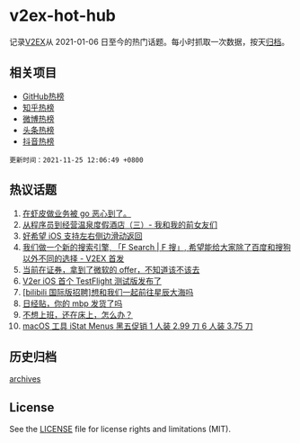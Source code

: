 # v2ex-hot-hub

 记录[V2EX](https://www.v2ex.com/)从 2021-01-06 日至今的热门话题。每小时抓取一次数据，按天[归档](archives)。
 
 ## 相关项目

- [GitHub热榜](https://github.com/snaildev/github-hot-hub)
- [知乎热榜](https://github.com/snaildev/zhihu-hot-hub)
- [微博热榜](https://github.com/snaildev/weibo-hot-hub)
- [头条热榜](https://github.com/snaildev/toutiao-hot-hub)
- [抖音热榜](https://github.com/snaildev/douyin-hot-hub)


 `更新时间：2021-11-25 12:06:49 +0800`

## 热议话题

1. [在虾皮做业务被 go 恶心到了。](https://www.v2ex.com/t/817707)
1. [从程序员到经营温泉度假酒店（三）- 我和我的前女友们](https://www.v2ex.com/t/817810)
1. [好希望 iOS 支持左右侧边滑动返回](https://www.v2ex.com/t/817651)
1. [我们做一个新的搜索引擎, 「F Search | F 搜」, 希望能给大家除了百度和搜狗以外不同的选择 - V2EX 首发](https://www.v2ex.com/t/817678)
1. [当前在证券，拿到了微软的 offer，不知道该不该去](https://www.v2ex.com/t/817697)
1. [V2er iOS 首个 TestFlight 测试版发布了](https://www.v2ex.com/t/817735)
1. [[bilibili 国际版招聘]想和我们一起前往星辰大海吗](https://www.v2ex.com/t/817629)
1. [日经贴，你的 mbp 发货了吗](https://www.v2ex.com/t/817665)
1. [不想上班，还在床上，怎么办？](https://www.v2ex.com/t/817798)
1. [macOS 工具 iStat Menus 黑五促销 1 人装 2.99 刀 6 人装 3.75 刀](https://www.v2ex.com/t/817720)

## 历史归档

[archives](archives)

## License

See the [LICENSE](LICENSE) file for license rights and limitations (MIT).
